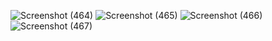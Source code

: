 ![Screenshot (464)](https://user-images.githubusercontent.com/64544760/159632629-758194a4-c247-429c-9f00-edaf5a15d1d0.png)
![Screenshot (465)](https://user-images.githubusercontent.com/64544760/159632643-89cbc79f-2d15-43d4-a24a-1dd4acacff88.png)
![Screenshot (466)](https://user-images.githubusercontent.com/64544760/159632648-6b802fa3-08ed-494c-90af-1d67982a786a.png)
![Screenshot (467)](https://user-images.githubusercontent.com/64544760/159632651-f6cedeee-8f73-4193-9ebb-08c202699302.png)
